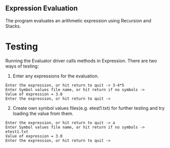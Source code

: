 ## Expression Evaluation
The program evaluates an arithmetic expression using Recursion and Stacks. 
# Testing
Running the Evaluator driver calls methods in Expression. There are two ways of testing:
1. Enter any expressions for the evaluation.
```
Enter the expression, or hit return to quit -> 3-4*5
Enter Symbol values file name, or hit return if no symbols -> 
Value of expression = 3.0
Enter the expression, or hit return to quit ->
```
2. Create own symbol values files(e.g. etest1.txt) for further testing and try loading the value from them.
```
Enter the expression, or hit return to quit -> a
Enter Symbol values file name, or hit return if no symbols -> etest1.txt
Value of expression = 3.0 
Enter the expression, or hit return to quit ->
```
